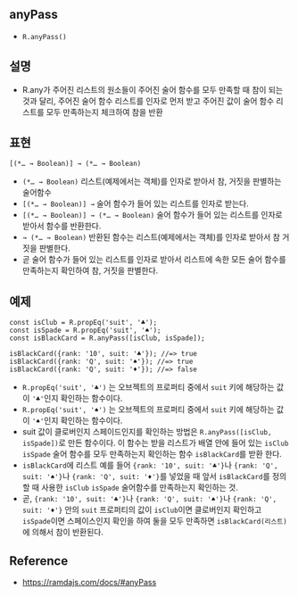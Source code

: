 ## anyPass
- `R.anyPass()`

## 설명
- R.any가 주어진 리스트의 원소들이 주어진 술어 함수를 모두 만족할 때 참이 되는 것과 달리, 주어진 술어 함수 리스트를 인자로 먼저 받고 주어진 값이 술어 함수 리스트를 모두 만족하는지 체크하여 참을 반환

## 표현
```
[(*… → Boolean)] → (*… → Boolean)
```
- `(*… → Boolean)` 리스트(예제에서는 객체)를 인자로 받아서 참, 거짓을 판별하는 술어함수
- `[(*… → Boolean)] →` 술어 함수가 들어 있는 리스트를 인자로 받는다.
- `[(*… → Boolean)] → (*… → Boolean)` 술어 함수가 들어 있는 리스트를 인자로 받아서 함수를 반환한다.
- `→ (*… → Boolean)` 반환된 함수는 리스트(예제에서는 객체)를 인자로 받아서 참 거짓을 판별한다.
- 곧 술어 함수가 들어 있는 리스트를 인자로 받아서 리스트에 속한 모든 술어 함수를 만족하는지 확인하여 참, 거짓을 판별한다.

## 예제
```
const isClub = R.propEq('suit', '♣');
const isSpade = R.propEq('suit', '♠');
const isBlackCard = R.anyPass([isClub, isSpade]);

isBlackCard({rank: '10', suit: '♣'}); //=> true
isBlackCard({rank: 'Q', suit: '♠'}); //=> true
isBlackCard({rank: 'Q', suit: '♦'}); //=> false
```
- `R.propEq('suit', '♣')` 는 오브젝트의 프로퍼티 중에서 `suit` 키에 해당하는 값이 `'♣'`인지 확인하는 함수이다.
- `R.propEq('suit', '♠')` 는 오브젝트의 프로퍼티 중에서 `suit` 키에 해당하는 값이 `'♠'`인지 확인하는 함수이다.
- suit 값이 클로버인지 스페이드인지를 확인하는 방법은 `R.anyPass([isClub, isSpade])`로 만든 함수이다. 이 함수는 받을 리스트가 배열 안에 들어 있는 `isClub` `isSpade` 술어 함수를 모두 만족하는지 확인하는 함수 `isBlackCard`를 받환 한다.
- `isBlackCard`에 리스트 예를 들어 `{rank: '10', suit: '♣'}`나 `{rank: 'Q', suit: '♠'}`나 `{rank: 'Q', suit: '♦'}`를 넣었을 때 앞서 `isBlackCard`를 정의할 때 사용한 `isClub` `isSpade` 술어함수를 만족하는지 확인하는 것.
- 곧, `{rank: '10', suit: '♣'}`나 `{rank: 'Q', suit: '♠'}`나 `{rank: 'Q', suit: '♦'}` 안의 `suit` 프로퍼티의 값이 `isClub`이면 클로버인지 확인하고 `isSpade`이면 스페이스인지 확인을 하여 둘을 모두 만족하면 `isBlackCard(리스트)`에 의해서 참이 반환된다.


## Reference
- https://ramdajs.com/docs/#anyPass

